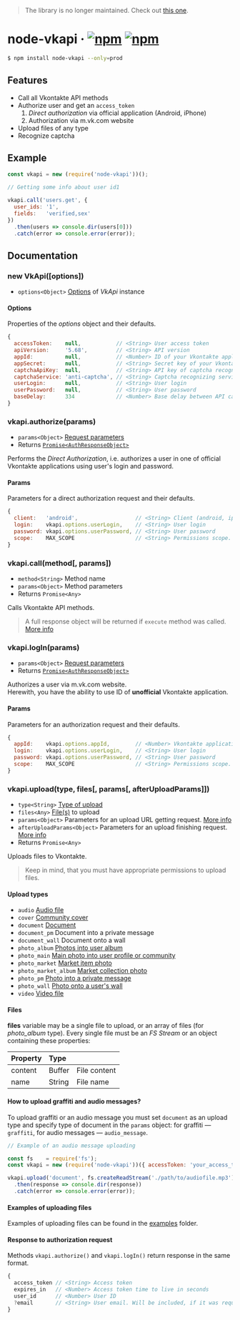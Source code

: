 > The library is no longer maintained. Check out [this one](https://github.com/negezor/vk-io).

# node-vkapi &middot; [![npm](https://img.shields.io/npm/v/node-vkapi.svg)](http://npmjs.org/node-vkapi) [![npm](https://img.shields.io/npm/dt/node-vkapi.svg)](http://npmjs.org/node-vkapi)

```bash
$ npm install node-vkapi --only=prod
```

## Features

* Call all Vkontakte API methods
* Authorize user and get an `access_token`
  1. *Direct authorization* via official application (Android, iPhone)
  2. Authorization via m.vk.com website
* Upload files of any type
* Recognize captcha

## Example
```javascript
const vkapi = new (require('node-vkapi'))();

// Getting some info about user id1

vkapi.call('users.get', {
  user_ids: '1',
  fields:   'verified,sex'
})
  .then(users => console.dir(users[0]))
  .catch(error => console.error(error));
```

## Documentation

### new VkApi([options])
* `options<Object>` [Options](#options) of *VkApi* instance

#### Options
Properties of the *options* object and their defaults.

```javascript
{
  accessToken:    null,           // <String> User access token
  apiVersion:     '5.68',         // <String> API version
  appId:          null,           // <Number> ID of your Vkontakte application
  appSecret:      null,           // <String> Secret key of your Vkontakte application
  captchaApiKey:  null,           // <String> API key of captcha recognizing service
  captchaService: 'anti-captcha', // <String> Captcha recognizing service (anti-captcha, antigate, rucaptcha)
  userLogin:      null,           // <String> User login
  userPassword:   null,           // <String> User password
  baseDelay:      334             // <Number> Base delay between API calls (334 is ~1/3 of a second and it's used in an authorization via an user token)
}
```

### vkapi.authorize(params)
* `params<Object>` [Request parameters](#params)
* Returns [`Promise<AuthResponseObject>`](#response-to-authorization-request)

Performs the *Direct Authorization*, i.e. authorizes a user in one of official Vkontakte applications using user's login and password.

#### Params
Parameters for a direct authorization request and their defaults.

```javascript
{
  client:   'android',                  // <String> Client (android, iphone)
  login:    vkapi.options.userLogin,    // <String> User login
  password: vkapi.options.userPassword, // <String> User password
  scope:    MAX_SCOPE                   // <String> Permissions scope. Maximum permissions by default
}
```

### vkapi.call(method[, params])
* `method<String>` Method name
* `params<Object>` Method parameters
* Returns `Promise<Any>`

Calls Vkontakte API methods.

> A full response object will be returned if `execute` method was called. [More info](https://github.com/woodymikki/node-vkapi/issues/16)

### vkapi.logIn(params)
* `params<Object>` [Request parameters](#params-1)
* Returns [`Promise<AuthResponseObject>`](#response-to-authorization-request)

Authorizes a user via m.vk.com website.  
Herewith, you have the ability to use ID of **unofficial** Vkontakte application.

#### Params
Parameters for an authorization request and their defaults.

```javascript
{
  appId:    vkapi.options.appId,        // <Number> Vkontakte application ID
  login:    vkapi.options.userLogin,    // <String> User login
  password: vkapi.options.userPassword, // <String> User password
  scope:    MAX_SCOPE                   // <String> Permissions scope. Maximum permissions by default
}
```

### vkapi.upload(type, files[, params[, afterUploadParams]])
* `type<String>` [Type of upload](#upload-types)
* `files<Any>` [File(s)](#files) to upload
* `params<Object>` Parameters for an upload URL getting request. [More info](https://vk.com/dev/upload_files)
* `afterUploadParams<Object>` Parameters for an upload finishing request. [More info](https://vk.com/dev/upload_files)
* Returns `Promise<Any>`

Uploads files to Vkontakte. 

> Keep in mind, that you must have appropriate permissions to upload files.

#### Upload types
* `audio` [Audio file](https://vk.com/dev/upload_files_2?f=8.%2BUploading%2BAudio%2BFiles)
* `cover` [Community cover](https://vk.com/dev/upload_files_2?f=11.%20Uploading%20Community%20Cover)
* `document` [Document](https://vk.com/dev/upload_files_2?f=10.%20Uploading%20Documents)
* `document_pm` Document into a private message
* `document_wall` Document onto a wall
* `photo_album` [Photos into user album](https://vk.com/dev/upload_files?f=1.%2BUploading%2BPhotos%2Binto%2BUser%2BAlbum)
* `photo_main` [Main photo into user profile or community](https://vk.com/dev/upload_files?f=3.%20Uploading%20Photos%20into%20User%20Profile%20or%20Community)
* `photo_market` [Market item photo](https://vk.com/dev/upload_files_2?f=6.%2BUploading%2Ba%2BMarket%2BItem%2BPhoto)
* `photo_market_album` [Market collection photo](https://vk.com/dev/upload_files_2?f=7.%20Uploading%20a%20Market%20Collection%20Photo)
* `photo_pm` [Photo into a private message](https://vk.com/dev/upload_files?f=4.%2BUploading%2BPhotos%2Binto%2Ba%2BPrivate%2BMessage)
* `photo_wall` [Photo onto a user's wall](https://vk.com/dev/upload_files?f=2.%20Uploading%20Photos%20on%20User%20Wall)
* `video` [Video file](https://vk.com/dev/upload_files_2?f=9.%2BUploading%2BVideo%2BFiles)

#### Files
**files** variable may be a single file to upload, or an array of files (for *photo_album* type). Every single file must be an *FS Stream* or an object containing these properties:

| Property | Type   |                  |
|----------|:-------|------------------|
| content  | Buffer | File content     |
| name     | String | File name        |

#### How to upload graffiti and audio messages?
To upload graffiti or an audio message you must set `document` as an upload type and specify type of document in the `params` object: for graffiti — `graffiti`, for audio messages — `audio_message`.

```javascript
// Example of an audio message uploading

const fs    = require('fs');
const vkapi = new (require('node-vkapi'))({ accessToken: 'your_access_token' });

vkapi.upload('document', fs.createReadStream('./path/to/audiofile.mp3'), { type: 'audio_message' })
  .then(response => console.dir(response))
  .catch(error => console.error(error));
```

#### Examples of uploading files
Examples of uploading files can be found in the [examples](examples) folder.

#### Response to authorization request
Methods `vkapi.authorize()` and `vkapi.logIn()` return response in the same format.

```javascript
{
  access_token // <String> Access token
  expires_in   // <Number> Access token time to live in seconds
  user_id      // <Number> User ID
  ?email       // <String> User email. Will be included, if it was requested in the "scope"
}
```
